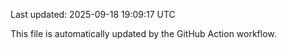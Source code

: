 Last updated: 2025-09-18 19:09:17 UTC

This file is automatically updated by the GitHub Action workflow.
